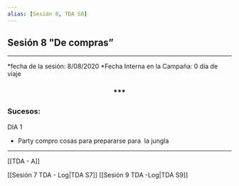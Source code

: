 ```yaml
---
alias: [Sesión 8, TDA S8]
---
```


## Sesión 8 "De compras”

___

*fecha de la sesión: 8/08/2020
*Fecha Interna en la Campaña: 0 día de viaje

<div align='center'>
<h3> *** </h3>
</div>

### Sucesos:

DIA 1
- Party compro cosas para prepararse para  la jungla


---

[[TDA - A]]

[[Sesión 7 TDA - Log|TDA S7]]
[[Sesión 9 TDA -Log|TDA S9]]